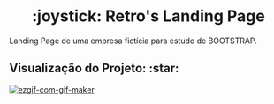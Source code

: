 <h1 align="center"> :joystick: Retro's Landing Page </h1>
<p align="justify"> Landing Page de uma empresa fictícia para estudo de BOOTSTRAP. </p>

<h2> Visualização do Projeto: :star: </h2>
<a href="https://ibb.co/CbMpnxs"><img src="https://i.ibb.co/7nRxG7N/ezgif-com-gif-maker.gif" alt="ezgif-com-gif-maker" border="0"></a>

